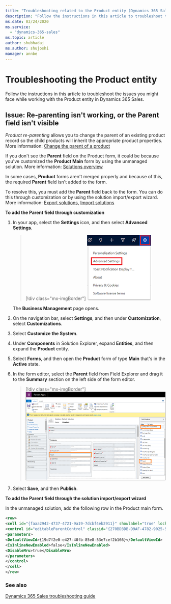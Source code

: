 ```yaml
---
title: "Troubleshooting related to the Product entity (Dynamics 365 Sales) | MicrosoftDocs"
description: "Follow the instructions in this article to troubleshoot the issues you might face while working with the Product entity in Dynamics 365 Sales."
ms.date: 03/24/2020
ms.service:
  - "dynamics-365-sales"
ms.topic: article
author: shubhadaj
ms.author: shujoshi
manager: annbe
---
```


# Troubleshooting the Product entity

Follow the instructions in this article to troubleshoot the issues you might face while working with the Product entity in Dynamics 365 Sales.

<a name="reparenting_not_working"> </a>
## Issue: Re-parenting isn't working, or the Parent field isn't visible

_Product re-parenting_ allows you to change the parent of an existing product record so the child products will inherit the appropriate product properties. More information: [Change the parent of a product](change-product-parent.md)

If you don't see the **Parent** field on the Product form, it could be because you've customized the **Product Main** form by using the unmanaged solution. More information: [Solutions overview](/powerapps/maker/common-data-service/solutions-overview#managed-and-unmanaged-solutions)

In some cases, **Product** forms aren't merged properly and because of this, the required **Parent** field isn't added to the form.

To resolve this, you must add the **Parent** field back to the form. You can do this through customization or by using the solution import/export wizard. More information: [Export solutions](/powerapps/maker/common-data-service/export-solutions), [Import solutions](/powerapps/maker/common-data-service/import-update-export-solutions) 

**To add the Parent field through customization**

1.  In your app, select the **Settings** icon, and then select **Advanced Settings**.

    > [!div class="mx-imgBorder"]
    > ![Advanced Settings option on the Settings menu](media/advanced-settings-option.png "Advanced Settings option on the Settings menu")

    The **Business Management** page opens.

2.  On the navigation bar, select **Settings**, and then under **Customization**, select **Customizations**.

3.  Select **Customize the System**.

4. Under **Components** in Solution Explorer, expand **Entities**, and then expand the **Product** entity. 

5. Select **Forms**, and then open the **Product** form of type **Main** that's in the **Active** state.

6. In the form editor, select the **Parent** field from Field Explorer and drag it to the **Summary** section on the left side of the form editor.

    > [!div class="mx-imgBorder"]
    > ![Add the Parent field to the Product form](media/add-parent-field-product-form.png "Add the Parent field to the Product form")

7. Select **Save**, and then **Publish**.

**To add the Parent field through the solution import/export wizard**

In the unmanaged solution, add the following row in the Product main form.

 ```XML
<row>
<cell id="{faaa2942-4737-4721-9a19-7dcbf4eb2911}" showlabel="true" locklevel="0" colspan="2">
<control id="editableParentControl" classid="{270BD3DB-D9AF-4782-9025-509E298DEC0A}" datafieldname="parentproductid" disabled="false">
<parameters>
<DefaultViewId>{19d7f2e0-e427-40fb-85e8-53e7cef2b166}</DefaultViewId>
<IsInlineNewEnabled>false</IsInlineNewEnabled>
<DisableMru>true</DisableMru>
</parameters>
</control>
</cell>
</row>
```


### See also

[Dynamics 365 Sales troubleshooting guide](troubleshooting.md)  